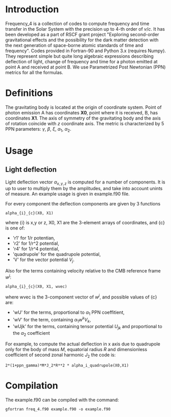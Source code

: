 # Introduction

Frequency_4 is a collection of codes to compute frequency and time transfer in the Solar System with the precision up to 4-th order of $v/c$. It has been developed as a part of RSCF grant project "Exploring second-order gravitational effects and the possibility for the dark matter detection with the next generation of space-borne atomic standards of time and frequency". Codes provided in Fortran-90 and Python 3.x (requires Numpy). They represent simple but quite long algebraic expressions describing deflection of light, change of frequency and time for a photon emitted at point A and received at point B. We use Parametrized Post Newtonian (PPN) metrics for all the formulas.

# Definitions
The gravitating body is located at the origin of coordinate system. Point of photon emission A has coordinates **X0**, point where it is received, B, has coordinates **X1**. The axis of symmetry of the gravitating body and the axis of rotation coincide with $z$ coordinate axis. The metric is characterized by 5 PPN parameters: $\gamma$, $\beta$, $\xi$, $\alpha_1$, $\alpha_2$.

# Usage

## Light deflection
Light deflection vector $\alpha_{x,y,z}$ is computed for a number of components. It is up to user to multiply them by the amplitudes, and take into account unints of measure. An example usage is given in example.f90 file.

For every component the deflection components are given by 3 functions
```
alpha_{i}_{c}(X0, X1)
```
where {i} is x,y or z, X0, X1 are the 3-element arrays of coordinates, and {c} is one of: 

* 'r1' for 1/r potentian,
* 'r2' for 1/r^2 potential,
* 'r4' for 1/r^4 potential,
* 'quadrupole' for the quadrupole potential,
* 'V' for the vector potential $V_j$.


Also for the terms containing velocity relative to the CMB reference frame $w^j$:
```
alpha_{i}_{c}(X0, X1, wvec)
```
where wvec is the 3-component vector of $w^j$, and possible values of {c} are:

* 'wU' for the terms, proportional to $\alpha_1$ PPN coeffitient,
* 'wV' for the term, containing $\alpha_1 w^k V_k$,
* 'wUjk' for the terms, containing tensor potential $U_{jk}$ and proportional to the $\alpha_2$ coefficient



For example, to compute the actual deflection in x axis due to quadrupole only for the body of mass $M$, equatorial radius $R$ and dimensionless coefficient of second zonal harmonic $J_2$ the code is:
```
2*(1+ppn_gamma)*M*J_2*R**2 * alpha_i_quadrupole(X0,X1)
```

# Compilation
The example.f90 can be compiled with the command:
```
gfortran freq_4.f90 example.f90 -o example.f90
```


